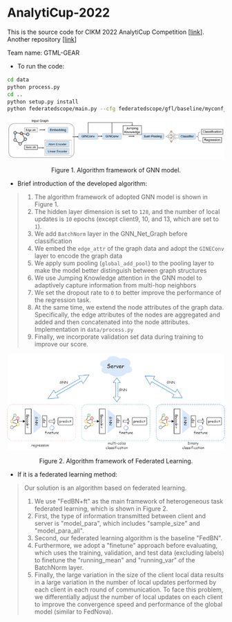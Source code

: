 # AnalytiCup-2022

This is the source code for CIKM 2022 AnalytiCup Competition [[link](https://tianchi.aliyun.com/competition/entrance/532008/introduction)]. Another repository [[link](https://github.com/EdisonLeeeee/CIKM22_FL_Competition)]

Team name: GTML-GEAR 

- To run the code:
```sh
cd data
python process.py
cd ..
python setup.py install
python federatedscope/main.py --cfg federatedscope/gfl/baseline/myconf_on_cikmcup.yaml --client_cfg federatedscope/gfl/baseline/myconf_on_cikmcup_per_client.yaml
```

<p align="center"> <img src="img/GNN.png" /> <p align="center">Figure 1. Algorithm framework of GNN model.</p>

- Brief introduction of the developed algorithm:

> 1. The algorithm framework of adopted GNN model is shown in Figure 1.
> 2. The hidden layer dimension is set to `128`, and the number of local updates is `10` epochs (except client9, 10, and 13, which are set to `1`).
> 3. We add `BatchNorm` layer in the GNN_Net_Graph before classification
> 4. We embed the `edge_attr` of the graph data and adopt the `GINEConv` layer to encode the graph data
> 5. We apply sum pooling (`global_add_pool`) to the pooling layer to make the model better distinguish between graph structures
> 6. We use Jumping Knowledge attention in the GNN model to adaptively capture information from multi-hop neighbors
> 7. We set the dropout rate to `0` to better improve the performance of the regression task.
> 8. At the same time, we extend the node attributes of the graph data. Specifically, the edge attributes of the nodes are aggregated and added and then concatenated into the node attributes. Implementation in `data/process.py`
> 9. Finally, we incorporate validation set data during training to improve our score.

<p align="center"> <img src="img/federated.png" /> <p align="center">Figure 2. Algorithm framework of Federated Learning.</p>

- If it is a federated learning method:
> Our solution is an algorithm based on federated learning.
>
> 1. We use "FedBN+ft" as the main framework of heterogeneous task federated learning, which is shown in Figure 2. 
> 2. First, the type of information transmitted between client and server is "model_para", which includes "sample_size" and "model_para_all".
> 3. Second, our federated learning algorithm is the baseline "FedBN".
> 4. Furthermore, we adopt a "finetune" approach before evaluating, which uses the training, validation, and test data (excluding labels) to finetune the "running_mean" and "running_var" of the BatchNorm layer.
> 5. Finally, the large variation in the size of the client local data results in a large variation in the number of local updates performed by each client in each round of communication. To face this problem, we differentially adjust the number of local updates on each client to improve the convergence speed and performance of the global model (similar to FedNova).
